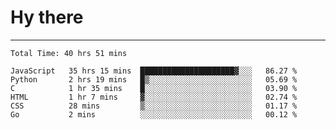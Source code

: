 # Hy there

---
<!--START_SECTION:waka-->

```text
Total Time: 40 hrs 51 mins

JavaScript   35 hrs 15 mins  █████████████████████▓░░░   86.27 %
Python       2 hrs 19 mins   █▒░░░░░░░░░░░░░░░░░░░░░░░   05.69 %
C            1 hr 35 mins    █░░░░░░░░░░░░░░░░░░░░░░░░   03.90 %
HTML         1 hr 7 mins     ▓░░░░░░░░░░░░░░░░░░░░░░░░   02.74 %
CSS          28 mins         ▒░░░░░░░░░░░░░░░░░░░░░░░░   01.17 %
Go           2 mins          ░░░░░░░░░░░░░░░░░░░░░░░░░   00.12 %
```

<!--END_SECTION:waka-->
